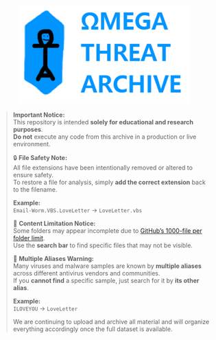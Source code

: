 <p align="center">
  <img src="https://raw.githubusercontent.com/Ethereal-Organization/.github/7bbe128d0eb4f896e0f5e8986117a78881537cb8/ota.png" alt="Omega Threat Archive" width="400" />
</p>

> **Important Notice:**  
> This repository is intended **solely for educational and research purposes**.  
> **Do not** execute any code from this archive in a production or live environment.  
>  
> 🔒 **File Safety Note:**  
> All file extensions have been intentionally removed or altered to ensure safety.  
> To restore a file for analysis, simply **add the correct extension** back to the filename.  
>  
> **Example:**  
> `Email-Worm.VBS.LoveLetter` → `LoveLetter.vbs`  
>  
> 📁 **Content Limitation Notice:**  
> Some folders may appear incomplete due to [GitHub’s 1000-file per folder limit](https://docs.github.com/en/repositories/working-with-files/managing-large-repositories/about-large-files-on-github).  
> Use the **search bar** to find specific files that may not be visible.  
>  
> 🧬 **Multiple Aliases Warning:**  
> Many viruses and malware samples are known by **multiple aliases** across different antivirus vendors and communities.  
> If you **cannot find** a specific sample, just search for it by **its other alias**.  
>  
> **Example:**  
> `ILOVEYOU` → `LoveLetter`  
>  
> We are continuing to upload and archive all material and will organize everything accordingly once the full dataset is available.
